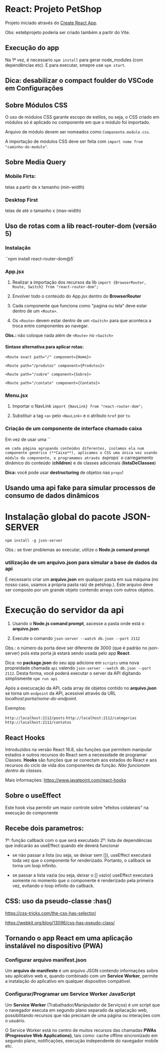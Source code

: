 # React: Projeto PetShop

Projeto iniciado através do [Create React App](https://github.com/facebook/create-react-app).

Obs: estebprojeto poderia ser criado também a partir do Vite.

## Execução do app

Na 1ª vez, é necessario `npm install` para gerar node_modules (com dependências etc).
E para executar, smepre use `npm start`.

## Dica: desabilizar o compact foulder do VSCode em Configurações

## Sobre Módulos CSS

O uso de módulos CSS garante escopo de estilos, ou seja, o CSS criado em módulos só é aplicado no componente em que o módulo foi importado.

Arquivo de módulo devem ser nomeados como `Componente.module.css`.

A importação de módulos CSS deve ser feita com `import nome from "caminho-do-modulo"`.

## Sobre Media Query

### Mobile Firts:

telas a partir de x tamanho (min-width)

### Desktop First

telas de até o tamanho x (max-width)

## Uso de rotas com a lib react-router-dom (versão 5)

### Instalação

``npm install react-router-dom@5`

### App.jsx

1. Realizar a importação dos recursos da lib
   `import {BrowserRouter, Route, Switch} from "react-router-dom";`

2. Envolver todo o conteúdo do App.jsx dentro do **BrowserRouter**

3. Cada componente que funciona como "pagina ou tela" deve estar dentro de um `<Route>`.

4. Os `<Route>` devem estar dentro de um `<Switch>` para que aconteca a troca entre componentes ao navegar.

**Obs.:** não coloque nada além de `<Route>` no `<Switch>`

#### Sintaxe alternativa para aplicar rotas:

`<Route exact path="/" component={Home}>`

`<Route path="/produtos" component={Produtos}>`

`<Route path="/sobre" component={Sobre}>`

`<Route path="/contato" component={Contato}>`

### Menu.jsx

1. Importar o NavLink
   `import {NavLink} from "react-router-dom";`

2. Substituir a tag `<a>` pelo `<NavLink>` e o atributo `href` por `to`

### Criação de um componente de interface chamado caixa

Em vez de usar uma ``<div>` em cada página agrupando conteúdos diferentes, isolamos ela num componente genérico (**Caixa**), aplicamos o CSS uma única vez usando módulo do componente, e programamos através de `props` o carregamento dinâmico do conteúdo (**children**) e de classes adicionais (**listaDeClasses**)

**Dica:** você pode usar **destructuring** de objetos nas `props`!

## Usando uma api fake para simular processos de consumo de dados dinâmicos

# Instalação global do pacote JSON-SERVER

`npm install -g json-server`

Obs.: se tiver problemas ao executar, utilize o **Node.js comand prompt**

### utilização de um arquivo.json para simular a base de dados da api

É necessario criar um **arquivo.json** em qualquer pasta em sua máquina (no nosso caso, usamos a própria pasta raiz de petshop.). Este arquivo deve ser composto por um grande objeto contendo arrays com outros objetos.

# Execução do servidor da api

1. Usando o **Node.js comand prompt**, aacesse a pasta onde está o **arquivo.json**

2. Execute o comando `json-server --watch db.json --port 2112`

Obs.: o número da porta deve ser diferente de 3000 (que é padrão no json-server) pois esta porta já estará sendo usada pelo app **React**.

Dica: no **package.json** do seu app adicione em `scripts` uma nova propreidade chamada `api` valendo `json-server --watch db.json --port 2112`. Desta forma, você poderá executar o server da API digitando simplismente `npm run api`

Após a execucação da API, cada array de objetos contido no **arquivo.json** se torna um `endpoint` da API, acessível através da URL _localhost:porta/nome-do-endpoint_.

Exemplos:

`http://localhost:2112/posts`
`http://localhost:2112/categorias`
`http://localhost:2112/contatos`

## React Hooks

Introduzidos na versão React 16.8, são funções que permitem manipular estados e outros recursos do React sem a necessidade de programar Classes. **Hooks** são funções que se conectam aos estados do React e aos recursos do ciclo de vida dos componentes da função. _Não funcionam dentro de classes_.

Mais informações: <https://www.javatpoint.com/react-hooks>

## Sobre o useEffect

Este hook visa permitir um maior controle sobre "efeitos colaterais" na execução do componente

## Recebe dois parametros:

1º: função callback com o que será executado
2º: lista de dependências que indicarão ao useEffect quando ele deverá funcionar

- se não passar a lista (ou seja, se deixar sem []), useEffect executará toda vez que o componente for renderizado. Portanto, o callback se torna um loop infinito.

- se passar a lista vazia (ou seja, deixar o [] vazio) useEffect executará somente no momento que o componente é renderizado pela primeira vez, evitando o loop infinito do callback.

## CSS: uso da pseudo-classe :has()

https://css-tricks.com/the-css-has-selector/

https://webkit.org/blog/13096/css-has-pseudo-class/

## Tornando o app React em uma aplicação instalável no dispositivo (PWA)

### Configurar arquivo manifest.json

Um **arquivo de manifesto** é um arquivo JSON contendo informações sobre seu aplicativo web e, quando combinado com um **Service Worker**, permite a instalação do aplicativo em qualquer dispositivo compátivel.

### Configurar/Programar um Service Worker JavaScript

Um **Service Worker** (Trabalhador/Manipulador de Serviços) é um script que o navegador executa em segundo plano separado da apliacação web, possibilitando recursos que não precisam de uma página ou interações com o usuário.

O Service Worker está no centro de muitos recursos das chamadas **PWAs (Progressive Web Applications)**, tais como: cache offline sincronizado em segundo plano, notificações, execução independente do navegador mobile etc.
